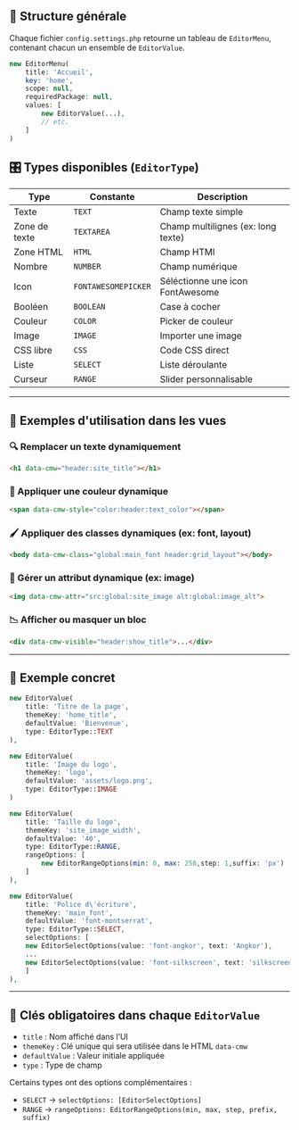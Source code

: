 ## 🧱 Structure générale

Chaque fichier `config.settings.php` retourne un tableau de `EditorMenu`, contenant chacun un ensemble de `EditorValue`.

```php
new EditorMenu(
    title: 'Accueil',
    key: 'home',
    scope: null,
    requiredPackage: null,
    values: [
        new EditorValue(...),
        // etc.
    ]
)
```

## 🎛️ Types disponibles (`EditorType`)

| Type          | Constante              | Description                        |
|---------------|------------------------|------------------------------------|
| Texte         | `TEXT`                 | Champ texte simple                 |
| Zone de texte | `TEXTAREA`             | Champ multilignes (ex: long texte) |
| Zone HTML     | `HTML`                 | Champ HTMl                         |
| Nombre        | `NUMBER`               | Champ numérique                    |
| Icon          | `FONTAWESOMEPICKER`    | Séléctionne une icon FontAwesome   |
| Booléen       | `BOOLEAN`              | Case à cocher                      |
| Couleur       | `COLOR`                | Picker de couleur                  |
| Image         | `IMAGE`                | Importer une image                 |
| CSS libre     | `CSS`                  | Code CSS direct                    |
| Liste         | `SELECT`               | Liste déroulante                   |
| Curseur       | `RANGE`                | Slider personnalisable             |

---

## 🎨 Exemples d'utilisation dans les vues

### 🔍 Remplacer un texte dynamiquement
```html
<h1 data-cmw="header:site_title"></h1>
```

### 🌈 Appliquer une couleur dynamique
```html
<span data-cmw-style="color:header:text_color"></span>
```

### 🖌️ Appliquer des classes dynamiques (ex: font, layout)
```html
<body data-cmw-class="global:main_font header:grid_layout"></body>
```

### 🚀 Gérer un attribut dynamique (ex: image)
```html
<img data-cmw-attr="src:global:site_image alt:global:image_alt">
```

### 📉 Afficher ou masquer un bloc
```html
<div data-cmw-visible="header:show_title">...</div>
```

---

## 🧪 Exemple concret

```php
new EditorValue(
    title: 'Titre de la page',
    themeKey: 'home_title',
    defaultValue: 'Bienvenue',
    type: EditorType::TEXT
),

new EditorValue(
    title: 'Image du logo',
    themeKey: 'logo',
    defaultValue: 'assets/logo.png',
    type: EditorType::IMAGE
)

new EditorValue(
    title: 'Taille du logo',
    themeKey: 'site_image_width',
    defaultValue: '40',
    type: EditorType::RANGE,
    rangeOptions: [
        new EditorRangeOptions(min: 0, max: 256,step: 1,suffix: 'px')
    ]
),

new EditorValue(
    title: 'Police d\'écriture',
    themeKey: 'main_font',
    defaultValue: 'font-montserrat',
    type: EditorType::SELECT,
    selectOptions: [
    new EditorSelectOptions(value: 'font-angkor', text: 'Angkor'),
    ...
    new EditorSelectOptions(value: 'font-silkscreen', text: 'silkscreen'),
    ]
),
```

---

## 📌 Clés obligatoires dans chaque `EditorValue`

- `title` : Nom affiché dans l’UI
- `themeKey` : Clé unique qui sera utilisée dans le HTML `data-cmw`
- `defaultValue` : Valeur initiale appliquée
- `type` : Type de champ

Certains types ont des options complémentaires :

- `SELECT` → `selectOptions: [EditorSelectOptions]`
- `RANGE` → `rangeOptions: EditorRangeOptions(min, max, step, prefix, suffix)`
